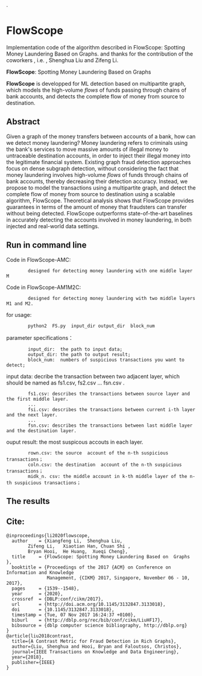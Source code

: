 ·

# FlowScope

Implementation code of the algorithm described in FlowScope: Spotting Money Laundering Based on Graphs. and thanks for the contribution of the coworkers , i.e. , Shenghua Liu and Zifeng Li.

**FlowScope**: Spotting Money Laundering Based on Graphs

**FlowScope** is developped for ML detection based on multipartite graph,  which models the high-volume *flows* of funds passing through chains of bank accounts, and  detects the complete flow of money from source to destination.

## Abstract 

Given a graph of the money transfers between accounts of a bank, how can we detect  money laundering? Money laundering refers to criminals using the bank's services to move massive amounts of illegal money to untraceable destination accounts, in order to inject their illegal money into the legitimate financial system. Existing graph fraud detection approaches focus on dense subgraph detection, without considering the fact that money laundering involves high-volume *flows* of funds through chains of bank accounts, thereby decreasing their detection accuracy.  Instead, we propose to model the transactions using a multipartite graph, and  detect the complete flow of money from source to destination using a scalable algorithm, FlowScope. Theoretical analysis shows that FlowScope provides guarantees in terms of the amount of money that fraudsters can transfer  without being detected. FlowScope outperforms state-of-the-art baselines in accurately detecting the accounts involved in money laundering, in both injected and real-world data settings.

## Run in command line

Code in  FlowScope-AMC:

```
        designed for detecting money laundering with one middle layer M
```

Code in  FlowScope-AM1M2C:

```
        designed for detecting money laundering with two middle layers M1 and M2.  
```

for usage:

```
        python2  FS.py  input_dir output_dir  block_num 
```
       
parameter specifications：

```
        input_dir:  the path to input data; 
        output_dir: the path to output result;
        block_num:  numbers of suspicious transactions you want to detect;
```

  input data: decribe the transaction between two  adjacent layer, which should be named as fs1.csv, fs2.csv ... fsn.csv . 
              

```
        fs1.csv: describes the transactions between source layer and the first middle layer. 
        ...
        fsi.csv: describes the transactions between current i-th layer and the next layer. 
        ...
        fsn.csv: describes the transactions between last middle layer and the destination layer.  
```

  ouput result: the most suspicous accouts in each layer. 

```
        rown.csv: the source  account of the n-th suspicious transactions；
        coln.csv: the destination  account of the n-th suspicious transactions；
        midk_n. csv: the middle account in k-th middle layer of the n-th suspicious transactions；
```



## The results  





## Cite:

```
@inproceedings{li2020flowscope,
  author    = {Xiangfeng Li,  Shenghua Liu,   
        Zifeng Li,   Xiaotian Han, Chuan Shi ,   
        Bryan Hooi,  He Huang,  Xueqi Cheng},
  title     = {FlowScope: Spotting Money Laundering Based on  Graphs },
  booktitle = {Proceedings of the 2017 {ACM} on Conference on Information and Knowledge
               Management, {CIKM} 2017, Singapore, November 06 - 10, 2017},
  pages     = {1539--1548},
  year      = {2020},
  crossref  = {DBLP:conf/cikm/2017},
  url       = {http://doi.acm.org/10.1145/3132847.3133018},
  doi       = {10.1145/3132847.3133018},
  timestamp = {Tue, 07 Nov 2017 16:24:37 +0100},
  biburl    = {http://dblp.org/rec/bib/conf/cikm/LiuHF17},
  bibsource = {dblp computer science bibliography, http://dblp.org}
}
@article{liu2018contrast,
  title={A Contrast Metric for Fraud Detection in Rich Graphs},
  author={Liu, Shenghua and Hooi, Bryan and Faloutsos, Christos},
  journal={IEEE Transactions on Knowledge and Data Engineering},
  year={2018},
  publisher={IEEE}
}
```





